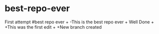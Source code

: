 # best-repo-ever
First attempt
#best repo ever
+
-This is the best repo ever
+
Well Done
+
+This was the first edit
+
+New branch created
